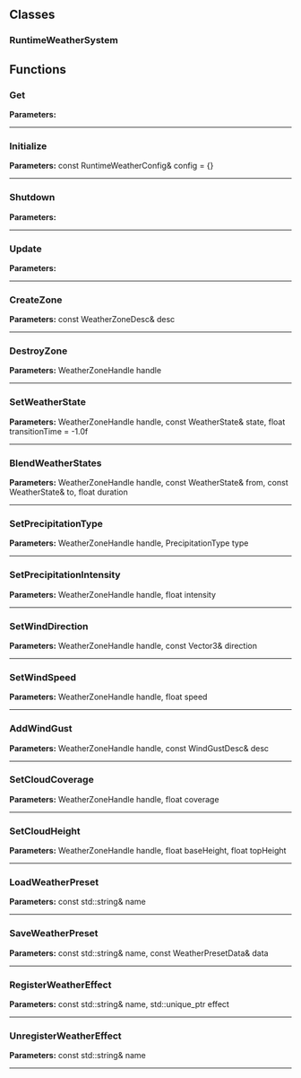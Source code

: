 
## Classes

### RuntimeWeatherSystem




## Functions

### Get



**Parameters:** 

---

### Initialize



**Parameters:** const RuntimeWeatherConfig& config = {}

---

### Shutdown



**Parameters:** 

---

### Update



**Parameters:** 

---

### CreateZone



**Parameters:** const WeatherZoneDesc& desc

---

### DestroyZone



**Parameters:** WeatherZoneHandle handle

---

### SetWeatherState



**Parameters:** WeatherZoneHandle handle, const WeatherState& state, float transitionTime = -1.0f

---

### BlendWeatherStates



**Parameters:** WeatherZoneHandle handle, const WeatherState& from, const WeatherState& to, float duration

---

### SetPrecipitationType



**Parameters:** WeatherZoneHandle handle, PrecipitationType type

---

### SetPrecipitationIntensity



**Parameters:** WeatherZoneHandle handle, float intensity

---

### SetWindDirection



**Parameters:** WeatherZoneHandle handle, const Vector3& direction

---

### SetWindSpeed



**Parameters:** WeatherZoneHandle handle, float speed

---

### AddWindGust



**Parameters:** WeatherZoneHandle handle, const WindGustDesc& desc

---

### SetCloudCoverage



**Parameters:** WeatherZoneHandle handle, float coverage

---

### SetCloudHeight



**Parameters:** WeatherZoneHandle handle, float baseHeight, float topHeight

---

### LoadWeatherPreset



**Parameters:** const std::string& name

---

### SaveWeatherPreset



**Parameters:** const std::string& name, const WeatherPresetData& data

---

### RegisterWeatherEffect



**Parameters:** const std::string& name, std::unique_ptr<IWeatherEffect> effect

---

### UnregisterWeatherEffect



**Parameters:** const std::string& name

---
